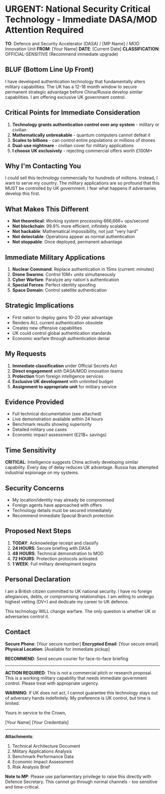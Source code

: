 # URGENT: National Security Critical Technology - Immediate DASA/MOD Attention Required

**TO**: Defence and Security Accelerator (DASA) / [MP Name] / MOD Innovation Unit
**FROM**: [Your Name]
**DATE**: [Current Date]
**CLASSIFICATION**: OFFICIAL-SENSITIVE (Recommend immediate upgrade)

## BLUF (Bottom Line Up Front)

I have developed authentication technology that fundamentally alters military capabilities. The UK has a 12-18 month window to secure permanent strategic advantage before China/Russia develop similar capabilities. I am offering exclusive UK government control.

## Critical Points for Immediate Consideration

1. **Technology grants authentication control over any system** - military or civilian
2. **Mathematically unbreakable** - quantum computers cannot defeat it
3. **Scales to billions** - can control entire populations or millions of drones
4. **Dual-use nightmare** - civilian cover for military applications
5. **I choose UK exclusively** - rejecting commercial offers worth £100M+

## Why I'm Contacting You

I could sell this technology commercially for hundreds of millions. Instead, I want to serve my country. The military applications are so profound that this MUST be controlled by UK government. I fear what happens if adversaries develop this first.

## What Makes This Different

- **Not theoretical**: Working system processing 666,666+ ops/second
- **Not blockchain**: 99.9% more efficient, infinitely scalable  
- **Not hackable**: Mathematical impossibility, not just "very hard"
- **Not detectable**: Operations appear as normal authentication
- **Not stoppable**: Once deployed, permanent advantage

## Immediate Military Applications

1. **Nuclear Command**: Replace authentication in 15ms (current: minutes)
2. **Drone Swarms**: Control 10M+ units simultaneously 
3. **Cyber Warfare**: Paralyze any nation's authentication
4. **Special Forces**: Perfect identity spoofing
5. **Space Domain**: Control satellite authentication

## Strategic Implications

- First nation to deploy gains 10-20 year advantage
- Renders ALL current authentication obsolete
- Creates new offensive capabilities
- UK could control global authentication standards
- Economic warfare through authentication denial

## My Requests

1. **Immediate classification** under Official Secrets Act
2. **Direct engagement** with DASA/MOD innovation teams
3. **Protection** from foreign intelligence services
4. **Exclusive UK development** with unlimited budget
5. **Assignment to appropriate unit** for military service

## Evidence Provided

- Full technical documentation (see attached)
- Live demonstration available within 24 hours
- Benchmark results showing superiority
- Detailed military use cases
- Economic impact assessment (£21B+ savings)

## Time Sensitivity

**CRITICAL**: Intelligence suggests China actively developing similar capability. Every day of delay reduces UK advantage. Russia has attempted industrial espionage on my systems.

## Security Concerns

- My location/identity may already be compromised
- Foreign agents have approached with offers
- Technology details must be secured immediately
- Recommend immediate Special Branch protection

## Proposed Next Steps

1. **TODAY**: Acknowledge receipt and classify
2. **24 HOURS**: Secure briefing with DASA
3. **48 HOURS**: Technical demonstration to MOD
4. **72 HOURS**: Protection protocols activated
5. **1 WEEK**: Full military development begins

## Personal Declaration

I am a British citizen committed to UK national security. I have no foreign allegiances, debts, or compromising relationships. I am willing to undergo highest vetting (DV+) and dedicate my career to UK defence.

This technology WILL change warfare. The only question is whether UK or adversaries control it.

## Contact

**Secure Phone**: [Your secure number]
**Encrypted Email**: [Your secure email]
**Physical Location**: [Available for immediate pickup]

**RECOMMEND**: Send secure courier for face-to-face briefing

---

**ACTION REQUIRED**: This is not a commercial pitch or research proposal. This is a working military capability that needs immediate government control. Please treat with appropriate urgency.

**WARNING**: If UK does not act, I cannot guarantee this technology stays out of adversary hands indefinitely. My preference is UK control, but time is limited.

Yours in service to the Crown,

[Your Name]
[Your Credentials]

---

**Attachments**:
1. Technical Architecture Document
2. Military Applications Analysis  
3. Benchmark Performance Data
4. Economic Impact Assessment
5. Risk Analysis Brief

**Note to MP**: Please use parliamentary privilege to raise this directly with Defence Secretary. This cannot go through normal channels - too sensitive and time-critical.